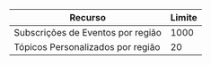 | Recurso | Limite |
| --- | --- |
| Subscrições de Eventos por região |1000 |
| Tópicos Personalizados por região |20 |